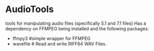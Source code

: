 # AudioTools
tools for manipulating audio files (specifically 5.1 and 7.1 files)
Has a dependency on FFMPEG being installed and the following packages:
- ffmpy3 #simple wrapper for FFMPEG
- wavefile # Read and write RIFF64 WAV Files.

